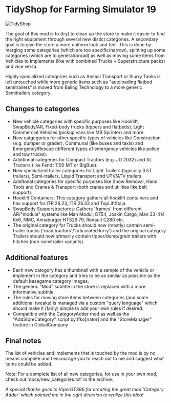 # TidyShop for Farming Simulator 19

![TidyShop](https://user-images.githubusercontent.com/7383510/94240583-c43cc580-ff13-11ea-987e-2e6b91a6d333.jpg)

The goal of this mod is to (try) to clean up the store to make it easier to find the right equipment through several new distict categories. A secondary goal is to give the store a more uniform look and feel. This is done by merging some categories (which are too specific/narrow), splitting up some categories (which are to general/broad) as well as moving some items from Vehicles to Implements (like with combined Trucks + Superstructure packs) and vice versa.

Highly specialized categories such as Animal Transport or Slurry Tanks is left untouched while more generic items such as "autoloading flatbed semitrailers" is moved from Baling Technology to a more generic Semitrailers category.

## Changes to categories     
- New vehicle categories with specific purposes like Hooklift, SwapBody/AR, Fixed-body trucks (tippers and flatbeds), Light Commercial Vehicles (pickup vans like MB Sprinter) and more.
- New catgegories for other specific types of vehicles like Construction (e.g. dumper or grader), Communal (like buses and taxis) and Emergency/Rescue (different types of emergency vehicles like police and tow trucks).
- Additional categeries for Compact Tractors (e.g. JD 2032) and XL Tractors (like Fendt 1100 MT or BigBud).
- New specialized trailer categories for Light Trailers (typically 3.5T trailers), Semi-trailers, Liquid Transport and UTV/ATV trailers.
- Additonal categories for specific purposes like Snow Removal, Hand Tools and Cranes & Transport (both cranes and utilities like belt support).
- Hooklift Containers: This category gathers all hooklift containers and has support for ITR 26.23, ITR 26.33 and TopLiftStaja.
- SwapBody Suoperstructures: Gathers 'frames' from different AR/"module" systems like Man Modul, D754, Joskin Cargo, Man 33-414 6x6, NMC, Annaburger HTS29.79, Renault C280 etc.
- The original category for Trucks should now (mostly) contain semi-trailer trucks ('road tractors'/'articulated lorry') and the original category Trailers should now primarily contain tipper/dump/grain trailers with hitches (non-semitrailer variants).

## Additional features
- Each new category has a thumbnail with a sample of the vehicle or implement in the category and tries to be as similar as possible as the default basegame category images.
- The generic "Mod" subtitle in the store is replaced with a more informative subtitle
- The rules for moving store items between categories (and some additional tweaks) is managed via a custom "query language" which should make it (fairly) simple to add your own rules if desired.
- Compatible with the CategoryAdder mod as well as the "AddStoreCategory" script by Ifko[nator] and the "StoreManager" feature in GlobalCompany

## Final notes
The list of vehicles and implements that is touched by the mod is by no means complete and I encourage you to reach out to me and suggest what items could be added. 

Note: For a complete list of all new categories, for use in your own mod, check out 'docs/new_categories.txt' in the archive.

*A special thanks goes to ViperGTS96 for creating the great mod 'Category Adder' which pointed me in the right direction to realize this idea!*
